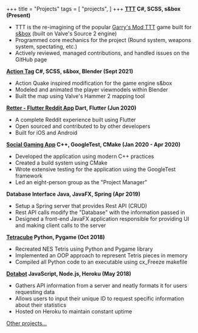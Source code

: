 +++
title = "Projects"
tags = [
    "projects",
]
+++
**[TTT](https://github.com/mzegar/sbox-TTT) C#, SCSS, s&box (Present)**
- TTT is the re-imagining of the popular [Garry's Mod TTT](https://www.troubleinterroristtown.com/) game built for [s&box](https://sbox.facepunch.com/news) (built on Valve's Source 2 engine)
- Programmed core mechanics for the project (Round system, weapons system, spectating, etc.)
- Actively reviewed, managed contributions, and handled issues on the GitHub page

**[Action Tag](https://github.com/mzegar/action-tag) C#, SCSS, s&box, Blender (Sept 2021)**
- Action Quake inspired modification for the game engine s&box
- Modeled and animated the player viewmodels within Blender
- Built the map using Valve's Hammer 2 mapping tool

**[Retter - Flutter Reddit App](https://github.com/mzegar/Retter) Dart, Flutter (Jun 2020)**
- A complete Reddit experience built using Flutter
- Open sourced and contributed to by other developers
- Built for iOS and Android

**[Social Gaming App](https://github.com/mzegar/Social-Gaming-App) C++, GoogleTest, CMake (Jan 2020 - Apr 2020)**
- Developed the application using modern C++ practices
- Created a build system using CMake
- Wrote extensive testing for the application using the GoogleTest framework
- Led an eight-person group as the "Project Manager"

**Database Interface Java, JavaFX, Spring (Apr 2019)**
- Setup a Spring server that provides Rest API (CRUD)
- Rest API calls modify the "Database" with the information passed in
- Designed a front-end JavaFX application responsible for providing UI and making client calls to the server

**[Tetracube](https://github.com/mzegar/Tetracube) Python, Pygame (Oct 2018)**
- Recreated NES Tetris using Python and Pygame library
- Implemented an OOP approach to represent Tetris pieces in memory
- Compiled all Python code to an executable using cx_Freeze makefile

**[Dotabot](https://github.com/mzegar/dotabot) JavaScript, Node.js, Heroku (May 2018)**
- Gathers API information from a server and neatly formats it for users requesting data
- Allows users to input their unique ID to request specific information about their statistics
- Hosted on Heroku to maintain constant uptime

[Other projects...](https://github.com/mzegar?tab=repositories)

